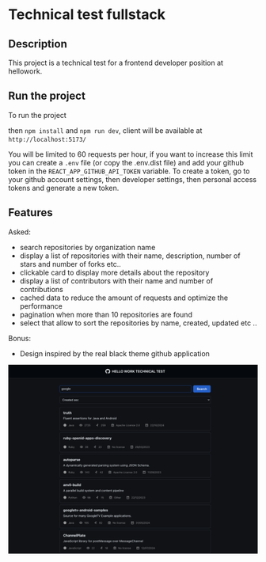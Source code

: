 # Technical test fullstack

## Description

This project is a technical test for a frontend developer position at hellowork.

## Run the project

To run the project

then `npm install` and `npm run dev`, client will be available at `http://localhost:5173/`

You will be limited to 60 requests per hour, if you want to increase this limit you can create a `.env` file (or copy the .env.dist file) and add your github token in the `REACT_APP_GITHUB_API_TOKEN` variable.
To create a token, go to your github account settings, then developer settings, then personal access tokens and generate a new token.

## Features

Asked:

- search repositories by organization name
- display a list of repositories with their name, description, number of stars and number of forks etc..
- clickable card to display more details about the repository
- display a list of contributors with their name and number of contributions
- cached data to reduce the amount of requests and optimize the performance
- pagination when more than 10 repositories are found
- select that allow to sort the repositories by name, created, updated etc ..

Bonus:

- Design inspired by the real black theme github application

![alt text](image.png)
